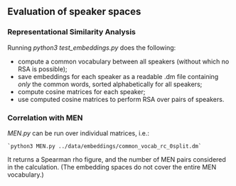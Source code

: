 ## Evaluation of speaker spaces

### Representational Similarity Analysis

Running *python3 test_embeddings.py* does the following:

* compute a common vocabulary between all speakers (without which no RSA is possible);
* save embeddings for each speaker as a readable .dm file containing *only* the common words, sorted alphabetically for all speakers;
* compute cosine matrices for each speaker;
* use computed cosine matrices to perform RSA over pairs of speakers.


### Correlation with MEN

*MEN.py* can be run over individual matrices, i.e.: 

    `python3 MEN.py ../data/embeddings/common_vocab_rc_0split.dm`

It returns a Spearman rho figure, and the number of MEN pairs considered in the calculation. (The embedding spaces do not cover the entire MEN vocabulary.)
